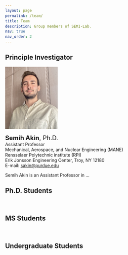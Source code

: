```yaml
---
layout: page
permalink: /team/
title: Team
description: Group members of SEMI-Lab. 
nav: true
nav_order: 2
---
```


## Principle Investigator


<img src= "Akin_Semih.png" width="170" height="200">

<br>

<span style="font-size: 20px;"> <b>Semih Akin</b>, Ph.D.</span>
<br>
Assistant Professor 
<br>
Mechanical, Aerospace, and Nuclear Engineering (MANE)
<br>
Rensselaer Polytechnic institute (RPI)
<br>
Erik Jonsson Engineering Center, Troy, NY 12180
<br>
E-mail:  <a href="mailto:sakine@purdue.edu">sakin@purdue.edu</a>


Semih Akin is an Assistant Professor in ...







## Ph.D. Students
<br>

## MS Students
<br>

## Undergraduate Students